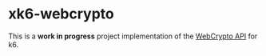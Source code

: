 # xk6-webcrypto

This is a **work in progress** project implementation of the [WebCrypto API](https://developer.mozilla.org/en-US/docs/Web/API/Web_Crypto_API) for k6.